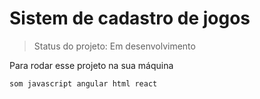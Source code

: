 # Sistem de cadastro de jogos

> Status do projeto: Em desenvolvimento

Para rodar esse projeto na sua máquina

```
som javascript angular html react
```
